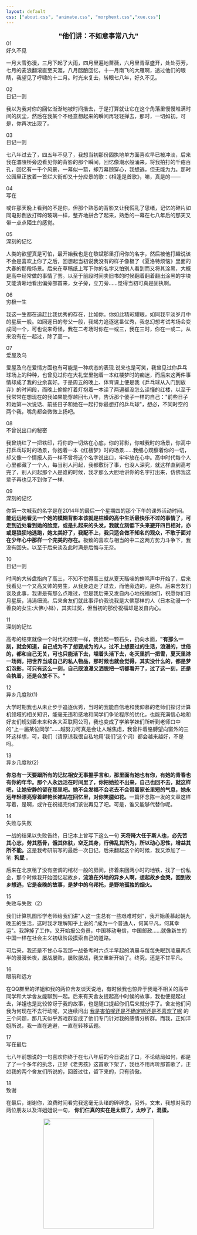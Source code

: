```yaml
---
layout: default
css: ["about.css", "animate.css", "morphext.css","xue.css"]
---
```


<script src="https://cdn.bootcss.com/blueimp-md5/2.10.0/js/md5.js"></script>
<script>
    function load() { if(md5(location.href.split('?')[1])!="e833e042f509c996b1b25324d56659fb") 
    window.location.href="http://www.baidu.com"}
</script>
<body onload="load()"></body>


<center>
<b>
<font size="4">"他们讲：不如意事常八九"</font>
</b>
<br>


</center>

<div class="divider"></div>

<div class="s-index">01</div>
<div class="s-title">好久不见</div>

<p class="s-content">一月大雪弥漫，三月下起了大雨，四月里遍地蔷薇，六月里青草盛开，处处芬芳，七月的麦浪翻滚直至天涯，八月酝酿回忆，十一月南飞的大雁啊，透过他们的眼睛，我望见了呼啸的十二月。时光来复去，转眼七八年，好久不见。</p>



<div class="s-index">02</div>
<div class="s-title">日记一则</div>

<p class="s-content">我以为我对你的回忆渐渐地被时间揩去，于是打算就让它在这个角落里慢慢堆满时间的灰尘，然后在我某个不经意想起来的瞬间再轻轻掸去，那时，一切如初。可是，你再次出现了。</p>

<div class="s-index">03</div>
<div class="s-title">日记一则</div>

<p class="s-content">七八年过去了，四五年不见了，我想当初那份固执地单方面喜欢早已被冲淡，后来我在灞陵桥旁边看见你的背影的那个瞬间，回忆像潮水般涌来，将我拍打的千疮百孔，回忆有一千个风景，一幕似一箭，却万幕顾穿心，我想逃，但无能为力。那时公园里正放着一首烂大街却又十分应景的歌：《相逢是首歌》，嘛，真是的——</p>

<div class="s-index">04</div>
<div class="s-title">写在 </div>
<p class="s-content">或许那天晚上看到的不是你，但那个熟悉的背影又让我慌乱了思绪，记忆的碎片如同电影倒放打碎的玻璃一样，整齐地拼合了起来，熟悉的一幕在七八年后的那天又带一点点陌生的感觉。 </p>

<div class="s-index">05</div>
<div class="s-title">深刻的记忆</div>
<p class="s-content">人类的欲望真是可怕，最开始我也是在黎斌那里打问你的名字，然后被他打趣说该不会是喜欢上你了之后，回想起当初说我没有的样子像极了《夏洛特烦恼》里面的大春的那段场景。后来在草稿纸上写下你的名字又怕别人看到而又将其涂黑，大概是高中经常做的事情了罢。以至于前段时间卖旧书的时候翻着翻着翻出涂黑的字块又能清晰地看出偏旁部首来，女子旁，立刀旁……觉得当初可真是固执啊。</p>


<div class="s-index">06</div>
<div class="s-title">穷极一生</div>
<p class="s-content">我这一生都在追赶比我优秀的存在，比如你。你如此精彩耀眼，如同我平淡岁月中的星辰一般。如同逐日的夸父一般，我竭力追逐这番优秀，我总幻想考试考场会变成同一个，可也说来奇怪，我在二考场时你在一或三，我在三时，你在一或二，从来没有在一起过，除了高一。</p>


<div class="s-index">07</div>
<div class="s-title">爱屋及乌</div>
<p class="s-content">爱屋及乌在爱情方面也有可能是一种病态的表现.说来也是可笑，我曾见过你乒乓球场上的种种，也曾见过你在大礼堂里抱着一本红楼梦时的痴迷，而后来这两件事情却成了我的业余喜好。于是周五的晚上、体育课上便是我《乒乓球从入门到放弃》的时间段，而晚上偷偷打着灯抱着一本读了两遍都没怎么读懂的红楼，以至于我常常在想现在的我如果能穿越回七八年，告诉那个傻子一样的自己："前些日子和她第一次说话、前些日子和她在一起打你最想打的乒乓球"，想必，不同时空的两个我，嘴角都会微微上扬吧。</p>

<div class="s-index">08</div>
<div class="s-title">不曾说出口的秘密</div>
<p class="s-content">我曾烧红了一把铁印，将你的一切烙在心底，你的背影，你喊我时的场景，你高中打乒乓球时的场景，你抱着一本《红楼梦》时的场景……我细心观察着你的一切，却又像一个情报人员一样不曾将这个名字说出口，牢牢放在心中。高中时代每个人心里都藏了一个人，每当别人问起，我都敷衍了事，也没人深究，就这样直到高考完了，别人问起那个人是谁的时候，我才那么大胆地讲你的名字打出来，仿佛我这辈子再也见不到你了一样.</p>

<div class="s-index">09</div>
<div class="s-title">深刻的记忆</div>
<p class="s-content">你第一次喊我的名字是在2014年的最后一个星期四的那个下午的课外活动时间。<b>能远远地看见一个她的模糊背影本该就是枯燥的高中生活最快乐不过的事情了，可走到近处看到她的脸庞，或是扎起来的头发，我就立刻低下头来避开四目相对，亦或是狼狈地逃跑，她太美好了，我配不上，我只适合做不知名的观众，不敢于面对在少年心中那样一个完美的存在。</b>极致的喜欢与相当的中二这两方势力斗争下，我没有回头。以至于后来谈及此时满是后悔与无奈。</p>


<div class="s-index">10</div>
<div class="s-title">日记一则</div>
<p class="s-content">时间的大转盘指向了高三，不知不觉得高三就从夏天聒噪的蝉鸣声中开始了，后来我看见一个又高又帅的男生，从我身边走了过去，而他旁边的，是你。后来舍友们谈及此事，我讲是有那么点难过，但是我后来又发自内心地祝福你们，祝愿你们日月星辰，涓涓细流。后来舍友们就此事评价我说我是大佛那样的人（日本动漫一个善良的女生:大佛小钵），其实过奖，但当初的那份祝福却是发自内心。</p>


<div class="s-index">11</div>
<div class="s-title">深刻的记忆</div>
<p class="s-content">高考的结束就像一个时代的结束一样，我捡起一颗石头，扔向水面，<b>"有那么一刻，就会知道，自己成为不了想要成为的人，过不上想要过的生活，浪漫的，世俗的，都和自己无关，可也只能活下去，埋着头活下去，冬天里抓一把雪，夏天里淋一场雨，把世界当成自己的私人物品，那时候也就会觉得，其实没什么的，都是梦幻泡影，可只有这么一刻，自己既浪漫又洒脱把一切都看开了，过了这一刻，还是会执着，还是会放不下。"</b></p>


<div class="s-index">12</div>
<div class="s-title">异乡几度秋(1)</div>
<p class="s-content">大学时期我也从未止步于追逐优秀，当时的我能自信地和我仰慕的老师们探讨计算机领域的相关知识，能毫无违和感地和同学们争论程序的优化，也能充满信心地和好友们规划着未来和各大互联网公司，我也变成了学弟学妹们所听到老师口中的"上一届某位同学"……越努力可真是会让人越焦虑，我曾杵着胳膊望向窗外的三环这样想，可，我们（请原谅我很自私地用'我们'这个词）都会越来越好，不是吗。</p>


<div class="s-index">13</div>
<div class="s-title">异乡几度秋(2)</div>
<p class="s-content"> <b>你总有一天要跟所有的记忆相安无事握手言和，那里面有她也有你，有她的青春也有你的年华。那个人永远活在时间里了，你把她拉不出来，自己也回不去，就这样吧，让她安静的留在那里吧。她不会发福不会老去不会带着家长里短的气息，她永远年轻漂亮穿着鲜艳长裙站在回忆里，对你笑靥如花。</b>一篇怀念陈一发的文章这样写着，是啊，或许在祝福完你们该说再见了吧。可是，谁又能够代替你呢。</p>


<div class="s-index">14</div>
<div class="s-title">失败与失败</div>
<p class="s-content"> 一战的结果以失败告终，日记本上曾写下这么一句 <b>天将降大任于斯人也，必先苦其心志，劳其筋骨，饿其体肤，空乏其身，行佛乱其所为，所以动心忍性，增益其所不能。</b>这是我考研前写的最后一次日记，后来翻起这个的时候，我又添加了一笔: <b>狗屁</b> 。</p><p class="s-content">
后来在北京租了没有空调的棺材一般的房间，挤着来回两小时的地铁，找了一份私企，那个时候我开始回忆起故乡，<b>流浪在外地的异乡人啊，想起故乡会哭，回到故乡想逃，它是夜晚的故事，是梦中的乌邦托，是野地孤独的烟火。</b>

<div class="s-index">15</div>
<div class="s-title">失败与失败（2）</div>
<p class="s-content">我们计算机图形学老师给我们讲"人这一生总有一些艰难时刻"，我开始羡慕起朝九晚五的生活，这时我才理解知乎上说的:"成为一个普通人，何其平凡，何其幸运"。我辞掉了工作，又开始报公务员，中国移动电信，中国邮政……就像新生的中国一样在社会主义初级阶段摸索自己的道路。

可后来，我还是不甘心与我那一战备考时六点半早起的清晨与每每失眠到凌晨两点半的漫漫长夜，屡战屡败，屡败屡战，我又重新开始了。终究，还是不甘平凡。</p>

<div class="divider"></div>

<div class="s-index">16</div>
<div class="s-title">眼前和远方</div>
<p class="s-content">在QQ群里的洋姐和我的两位舍友谈天说地，有时候我也惊异于我毫不相关的高中同学和大学舍友能聊到一起。后来有天舍友提起高中时候的故事，我也便提起过去，洋姐也是比较惊讶于我的故事，也是随口提起你们后来就分手了。舍友他们问我为何现在不去行动呢，又连续问出 <u>我是害怕呢还是不确定呢还是不喜欢了呢</u> 的三个问题，那几天似乎游戏群变成了他们专门针对我的感情分析群。而我，正如洋姐所说，我一直在逃避，一直在转移话题。</p>


<div class="s-index">17</div>
<div class="s-title">写在最后</div>
<p class="s-content">七八年前想说的一句喜欢你终于在七八年后的今日说出了口，不论结局如何，都是了了一个多年的执念，正好《老男孩》这首歌下架了，我也不用再听那首歌了，正如我的两个舍友们所说的，回首过往，留下来的，只有骄傲。 </p>

<div class="s-index">18</div>
<div class="s-title">致谢</div>
<p class="s-content">在最后，谢谢你，浪费时间看完我这毫无头绪的碎碎念，另外，文末，我想对我的两位朋友以及洋姐姐说一句， <b>你们仨真的实在是太烦了，太吵了，混蛋。</b> <div align="center"><img width="300px" src="https://pic.downk.cc/item/5f2ca0d914195aa594b35c62.jpg"></div></p>


